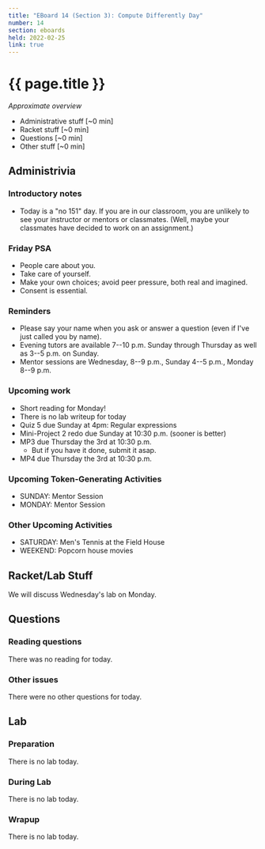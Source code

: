 ```yaml
---
title: "EBoard 14 (Section 3): Compute Differently Day"
number: 14
section: eboards
held: 2022-02-25
link: true
---
```

# {{ page.title }}

_Approximate overview_

* Administrative stuff [~0 min]
* Racket stuff [~0 min]
* Questions [~0 min]
* Other stuff [~0 min]

Administrivia
-------------

### Introductory notes

* Today is a "no 151" day.  If you are in our classroom, you are unlikely
  to see your instructor or mentors or classmates.  (Well, maybe your
  classmates have decided to work on an assignment.)

### Friday PSA

* People care about you.
* Take care of yourself.
* Make your own choices; avoid peer pressure, both real and imagined.
* Consent is essential.

### Reminders

* Please say your name when you ask or answer a question (even if I've
  just called you by name).
* Evening tutors are available 7--10 p.m. Sunday through Thursday as
  well as 3--5 p.m. on Sunday.
* Mentor sessions are Wednesday, 8--9 p.m., Sunday 4--5 p.m., Monday 8--9 p.m.

### Upcoming work

* Short reading for Monday!
* There is no lab writeup for today
* Quiz 5 due Sunday at 4pm: Regular expressions
* Mini-Project 2 redo due Sunday at 10:30 p.m. (sooner is better)
* MP3 due Thursday the 3rd at 10:30 p.m.
    * But if you have it done, submit it asap.
* MP4 due Thursday the 3rd at 10:30 p.m.

### Upcoming Token-Generating Activities

* SUNDAY: Mentor Session
* MONDAY: Mentor Session

### Other Upcoming Activities

* SATURDAY: Men's Tennis at the Field House
* WEEKEND: Popcorn house movies

Racket/Lab Stuff
----------------

We will discuss Wednesday's lab on Monday.

Questions
---------

### Reading questions

There was no reading for today.

### Other issues

There were no other questions for today.

Lab
---

### Preparation

There is no lab today.

### During Lab

There is no lab today.

### Wrapup

There is no lab today.
